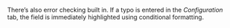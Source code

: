There’s also error checking built in. If a typo is entered in the _Configuration_ tab, the field is immediately highlighted using conditional formatting.
